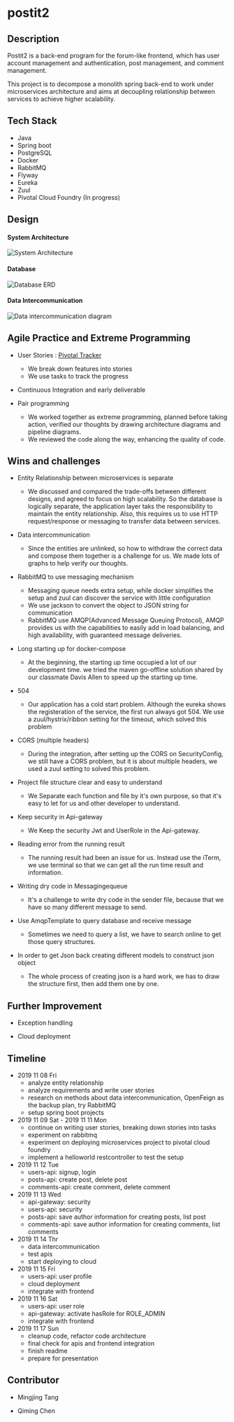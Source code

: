 # postit2

## Description

Postit2 is a back-end program for the forum-like frontend, which has user account management and authentication, post management, and comment management. 

This project is to decompose a monolith spring back-end to work under microservices architecture and aims at decoupling relationship between services to achieve higher scalability.

## Tech Stack

* Java 
* Spring boot
* PostgreSQL
* Docker 
* RabbitMQ
* Flyway
* Eureka
* Zuul
* Pivotal Cloud Foundry (In progress)

## Design

#### System Architecture

![System Architecture](https://github.com/mingjingtang/postit2/blob/dev/assets/postit2_system_architecture.png)

#### Database

![Database ERD](https://github.com/mingjingtang/postit2/blob/dev/assets/database_ERD.png)

#### Data Intercommunication
![Data intercommunication diagram](https://github.com/mingjingtang/postit2/blob/dev/assets/data_intercommunication.png)

## Agile Practice and Extreme Programming

* User Stories : [Pivotal Tracker](https://www.pivotaltracker.com/n/projects/2416899)
  * We break down features into stories
  * We use tasks to track the progress

* Continuous Integration and early deliverable

* Pair programming
  * We worked together as extreme programming, planned before taking action, verified our thoughts by drawing architecture diagrams and pipeline diagrams.
  * We reviewed the code along the way, enhancing the quality of code.


## Wins and challenges

* Entity Relationship between microservices is separate
  * We discussed and compared the trade-offs between different designs, and agreed to focus on high scalability. So the database is logically separate, the application layer taks the responsibility to maintain the entity relationship. Also, this requires us to use HTTP request/response or messaging to transfer data between services.
  
* Data intercommunication
  * Since the entities are unlinked, so how to withdraw the correct data and compose them together is a challenge for us. We made lots of graphs to help verify our thoughts.

* RabbitMQ to use messaging mechanism
  * Messaging queue needs extra setup, while docker simplifies the setup and zuul can discover the service with little configuration
  * We use jackson to convert the object to JSON string for communication
  * RabbitMQ use AMQP(Advanced Message Queuing Protocol), AMQP provides us with the capabilities to easily add in load balancing, and high availability, with guaranteed message deliveries.

* Long starting up for docker-compose
  * At the beginning, the starting up time occupied a lot of our development time. we tried the maven go-offline solution shared by our classmate Davis Allen to speed up the starting up time.

* 504
  * Our application has a cold start problem. Although the eureka shows the registeration of the service, the first run always got 504. We use a zuul/hystrix/ribbon setting for the timeout, which solved this problem

* CORS (multiple headers)
  * During the integration, after setting up the CORS on SecurityConfig, we still have a CORS problem, but it is about multiple headers, we used a zuul setting to solved this problem.

* Project file structure clear and easy to understand
  * We Separate each function and file by it's own purpose, so that it's easy to let for us and other developer to understand.

* Keep security in Api-gateway
  * We Keep the security Jwt and UserRole in the Api-gateway.

* Reading error from the running result
  * The running result had been an issue for us. Instead use the iTerm, we use terminal so that we can get all the run time result and information.

* Writing dry code in Messagingequeue
  * It's a challenge to write dry code in the sender file, because that we have so many different message to send.

* Use AmqpTemplate to query database and receive message
  * Sometimes we need to query a list, we have to search online to get those query structures.

* In order to get Json back creating different models to construct json object
  * The whole process of creating json is a hard work, we has to draw the structure first, then add them one by one.

## Further Improvement

* Exception handling

* Cloud deployment

## Timeline

* 2019 11 08 Fri
  * analyze entity relationship
  * analyze requirements and write user stories
  * research on methods about data intercommunication, OpenFeign as the backup plan, try RabbitMQ
  * setup spring boot projects
* 2019 11 09 Sat - 2019 11 11 Mon
  * continue on writing user stories, breaking down stories into tasks
  * experiment on rabbitmq
  * experiment on deploying microservices project to pivotal cloud foundry
  * implement a helloworld restcontroller to test the setup
* 2019 11 12 Tue
  * users-api: signup, login
  * posts-api: create post, delete post
  * comments-api: create comment, delete comment
* 2019 11 13 Wed
  * api-gateway: security
  * users-api: security
  * posts-api: save author information for creating posts, list post
  * comments-api: save author information for creating comments, list comments
* 2019 11 14 Thr
  * data intercommunication
  * test apis
  * start deploying to cloud
* 2019 11 15 Fri
  * users-api: user profile
  * cloud deployment
  * integrate with frontend
* 2019 11 16 Sat
  * users-api: user role
  * api-gateway: activate hasRole for ROLE_ADMIN 
  * integrate with frontend
* 2019 11 17 Sun
  * cleanup code, refactor code architecture
  * final check for apis and frontend integration
  * finish readme
  * prepare for presentation
  
## Contributor

* Mingjing Tang

* Qiming Chen
